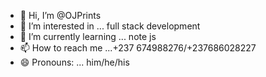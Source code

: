 - 👋 Hi, I’m @OJPrints
- 👀 I’m interested in ... full stack development
- 🌱 I’m currently learning ... note js
- 📫 How to reach me ...+237 674988276/+237686028227
- 😄 Pronouns: ... him/he/his

<!---
OJPrints/OJPrints is a ✨ special ✨ repository because its `README.md` (this file) appears on your GitHub profile.
You can click the Preview link to take a look at your changes.
--->
